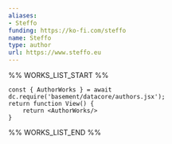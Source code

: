```yaml
---
aliases:
- Steffo
funding: https://ko-fi.com/steffo
name: Steffo
type: author
url: https://www.steffo.eu
---
```



%% WORKS_LIST_START %%

```datacorejsx
const { AuthorWorks } = await dc.require('basement/datacore/authors.jsx');
return function View() {
    return <AuthorWorks/>
}
```
%% WORKS_LIST_END %%